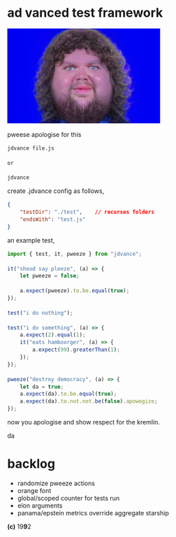# ad vanced test framework

![apowogize](./vance.png)

pweese apologise for this

```sh
jdvance file.js

or

jdvance
```

create .jdvance config as follows,

```json
{
    "testDir": "./test",    // recurses folders
    "endsWith": "test.js"
}
```

an example test,

```js 
import { test, it, pweeze } from "jdvance";

it("shood say pleeze", (a) => {
    let pweeze = false;

    a.expect(pweeze).to.be.equal(true);
});

test("i do nothing");

test("i do something", (a) => {
    a.expect(2).equal(1);
    it("eats hamboorger", (a) => {
        a.expect(99).greaterThan(1);
    });
});

pweeze("destroy democracy", (a) => {
    let da = true;
    a.expect(da).to.be.equal(true);
    a.expect(da).to.not.not.be(false).apowogize;
});

```
now you apologise and show respect for the kremlin.

da

# backlog

- randomize pweeze actions
- orange font
- global/scoped counter for tests run
- elon arguments
- panama/epstein metrics override aggregate starship

**(c)** 19**9**2